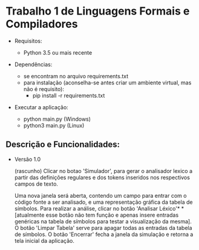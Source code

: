 # Trabalho 1 de Linguagens Formais e Compiladores

- Requisitos:
    - Python 3.5 ou mais recente

- Dependências:
    - se encontram no arquivo requirements.txt
    - para instalação (aconselha-se antes criar um ambiente virtual, mas não é requisito):
      - pip install -r requirements.txt

- Executar a aplicação:
    - python main.py (Windows)
    - python3 main.py (Linux)
  

## Descrição e Funcionalidades:

- Versão 1.0

    (rascunho) Clicar no botao 'Simulador', para gerar o analisador lexico a partir das definições regulares e dos tokens inseridos nos respectivos campos de texto.

    Uma nova janela será aberta, contendo um campo para entrar com o código fonte a ser analisado, e uma representação gráfica da tabela de símbolos.
    Para realizar a análise, clicar no botão 'Analisar Léxico'* 
    *[atualmente esse botão não tem função e apenas insere entradas genéricas na tabela de símbolos para testar a visualização da mesma].
    O botão 'Limpar Tabela' serve para apagar todas as entradas da tabela de símbolos.
    O botão 'Encerrar' fecha a janela da simulação e retorna a tela inicial da aplicação.
